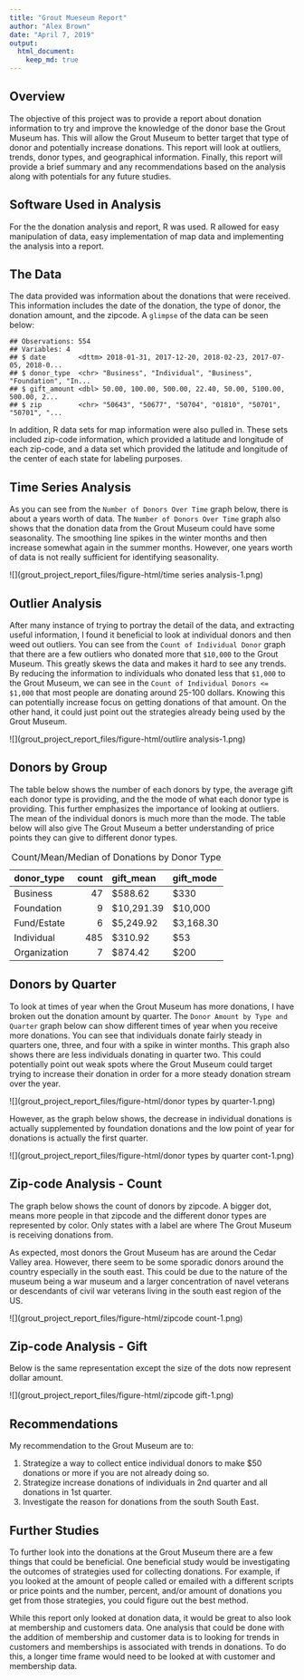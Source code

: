 ```yaml
---
title: "Grout Mueseum Report"
author: "Alex Brown"
date: "April 7, 2019"
output: 
  html_document:
    keep_md: true
---
```




## Overview

The objective of this project was to provide a report about donation information to try and improve the knowledge of the donor base the Grout Museum has. This will allow the Grout Museum to better target that type of donor and potentially increase donations. This report will look at outliers, trends, donor types, and geographical information. Finally, this report will provide a brief summary and any recommendations based on the analysis along with potentials for any future studies.



## Software Used in Analysis

For the the donation analysis and report, R was used. R allowed for easy manipulation of data, easy implementation of map data and implementing the analysis into a report.


## The Data

The data provided was information about the donations that were received. This information includes the date of the donation, the type of donor, the donation amount, and the zipcode.
A `glimpse` of the data can be seen below:


```
## Observations: 554
## Variables: 4
## $ date        <dttm> 2018-01-31, 2017-12-20, 2018-02-23, 2017-07-05, 2018-0...
## $ donor_type  <chr> "Business", "Individual", "Business", "Foundation", "In...
## $ gift_amount <dbl> 50.00, 100.00, 500.00, 22.40, 50.00, 5100.00, 500.00, 2...
## $ zip         <chr> "50643", "50677", "50704", "01810", "50701", "50701", "...
```

In addition, R data sets for map information were also pulled in. These sets included zip-code information, which provided a latitude and longitude of each zip-code, and a data set which provided the latitude and longitude of the center of each state for labeling purposes.

## Time Series Analysis

As you can see from the `Number of Donors Over Time` graph below, there is about a years worth of data. The `Number of Donors Over Time` graph also shows that the donation data from the Grout Museum could have some seasonality. The smoothing line spikes in the winter months and then increase somewhat again in the summer months. However, one years worth of data is not really sufficient for identifying seasonality.

![](grout_project_report_files/figure-html/time series analysis-1.png)<!-- -->

## Outlier Analysis

After many instance of trying to portray the detail of the data, and extracting useful information, I found it beneficial to look at individual donors and then weed out outliers. You can see from the `Count of Individual Donor` graph that there are a few outliers who donated more that `$10,000` to the Grout Museum. This greatly skews the data and makes it hard to see any trends. By reducing the information to individuals who donated less that `$1,000` to the Grout Museum, we can see in the `Count of Individual Donors <= $1,000` that most people are donating around 25-100 dollars. Knowing this can potentially increase focus on getting donations of that amount. On the other hand, it could just point out the strategies already being used by the Grout Museum.

![](grout_project_report_files/figure-html/outlire analysis-1.png)<!-- -->

## Donors by Group

The table below shows the number of each donors by type, the average gift each donor type is providing, and the the mode of what each donor type is providing. This further emphasizes the importance of looking at outliers. The mean of the individual donors is much more than the mode. The table below will also give The Grout Museum a better understanding of price points they can give to different donor types.


<table class="table table-hover table-condensed" style="margin-left: auto; margin-right: auto;">
<caption>Count/Mean/Median of Donations by Donor Type</caption>
 <thead>
  <tr>
   <th style="text-align:left;"> donor_type </th>
   <th style="text-align:right;"> count </th>
   <th style="text-align:left;"> gift_mean </th>
   <th style="text-align:left;"> gift_mode </th>
  </tr>
 </thead>
<tbody>
  <tr>
   <td style="text-align:left;"> Business </td>
   <td style="text-align:right;"> 47 </td>
   <td style="text-align:left;"> $588.62 </td>
   <td style="text-align:left;"> $330 </td>
  </tr>
  <tr>
   <td style="text-align:left;"> Foundation </td>
   <td style="text-align:right;"> 9 </td>
   <td style="text-align:left;"> $10,291.39 </td>
   <td style="text-align:left;"> $10,000 </td>
  </tr>
  <tr>
   <td style="text-align:left;"> Fund/Estate </td>
   <td style="text-align:right;"> 6 </td>
   <td style="text-align:left;"> $5,249.92 </td>
   <td style="text-align:left;"> $3,168.30 </td>
  </tr>
  <tr>
   <td style="text-align:left;"> Individual </td>
   <td style="text-align:right;"> 485 </td>
   <td style="text-align:left;"> $310.92 </td>
   <td style="text-align:left;"> $53 </td>
  </tr>
  <tr>
   <td style="text-align:left;"> Organization </td>
   <td style="text-align:right;"> 7 </td>
   <td style="text-align:left;"> $874.42 </td>
   <td style="text-align:left;"> $200 </td>
  </tr>
</tbody>
</table>

## Donors by Quarter

To look at times of year when the Grout Museum has more donations, I have broken out the donation amount by quarter. The `Donor Amount by Type and Quarter` graph below can show different times of year when you receive more donations. You can see that individuals donate fairly steady in quarters one, three, and four with a spike in winter months. This graph also shows there are less individuals donating in quarter two. This could potentially point out weak spots where the Grout Museum could target trying to increase their donation in order for a more steady donation stream over the year.

![](grout_project_report_files/figure-html/donor types by quarter-1.png)<!-- -->

However, as the graph below shows, the decrease in individual donations is actually supplemented by foundation donations and the low point of year for donations is actually the first quarter.

![](grout_project_report_files/figure-html/donor types by quarter cont-1.png)<!-- -->

## Zip-code Analysis - Count

The graph below shows the count of donors by zipcode. A bigger dot, means more people in that zipcode and the different donor types are represented by color. Only states with a label are where The Grout Museum is receiving donations from.

As expected, most donors the Grout Museum has are around the Cedar Valley area. However, there seem to be some sporadic donors around the country especially in the south east. This could be due to the nature of the museum being a war museum and a larger concentration of navel veterans or descendants of civil war veterans living in the south east region of the US.

![](grout_project_report_files/figure-html/zipcode count-1.png)<!-- -->

## Zip-code Analysis - Gift

Below is the same representation except the size of the dots now represent dollar amount.

![](grout_project_report_files/figure-html/zipcode gift-1.png)<!-- -->

## Recommendations

My recommendation to the Grout Museum are to:

1. Strategize a way to collect entice individual donors to make $50 donations or more if you are not already doing so.
2. Strategize increase donations of individuals in 2nd quarter and all donations in 1st quarter.
3. Investigate the reason for donations from the south South East.

## Further Studies

To further look into the donations at the Grout Museum there are a few things that could be beneficial. One beneficial study would be investigating the outcomes of strategies used for collecting donations. For example, if you looked at the amount of people called or emailed with a different scripts or price points and the number, percent, and/or amount of donations you get from those strategies, you could figure out the best method.

While this report only looked at donation data, it would be great to also look at membership and customers data. One analysis that could be done with the addition of membership and customer data is to looking for trends in customers and memberships is associated with trends in donations. To do this, a longer time frame would need to be looked at with customer and membership data.
